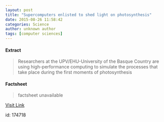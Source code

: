 ```yaml
---
layout: post
title: "Supercomputers enlisted to shed light on photosynthesis"
date: 2015-08-26 11:58:42
categories: Science
author: unknown author
tags: [computer sciences]
---
```



#### Extract
>Researchers at the UPV/EHU-University of the Basque Country are using high-performance computing to simulate the processes that take place during the first moments of photosynthesis

#### Factsheet
>factsheet unavailable

[Visit Link](http://phys.org/news/2015-08-supercomputers-photosynthesis.html)

id:  174718

